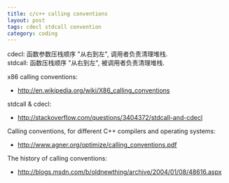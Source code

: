 ```yaml
---
title: c/c++ calling conventions
layout: post
tags: cdecl stdcall convention
category: coding
---
```


cdecl: 函数参数压栈顺序 "从右到左", 调用者负责清理堆栈.  
stdcall: 函数压栈顺序 "从右到左", 被调用者负责清理堆栈.  

x86 calling conventions:  
* http://en.wikipedia.org/wiki/X86_calling_conventions

stdcall & cdecl:  
* http://stackoverflow.com/questions/3404372/stdcall-and-cdecl

Calling conventions, for different C++ compilers and operating systems:  
* http://www.agner.org/optimize/calling_conventions.pdf

The history of calling conventions:  
* http://blogs.msdn.com/b/oldnewthing/archive/2004/01/08/48616.aspx

